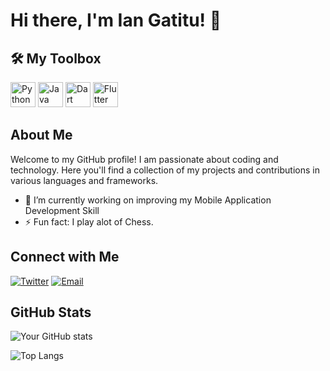 # Hi there, I'm Ian Gatitu! 👋

## 🛠️ My Toolbox

[<img src="https://cdn.jsdelivr.net/gh/devicons/devicon/icons/python/python-original.svg" alt="Python" width="40" height="40"/>](https://www.python.org/)
[<img src="https://cdn.jsdelivr.net/gh/devicons/devicon/icons/java/java-original.svg" alt="Java" width="40" height="40"/>](https://www.java.com/)
[<img src="https://cdn.jsdelivr.net/gh/devicons/devicon/icons/dart/dart-original.svg" alt="Dart" width="40" height="40"/>](https://dart.dev/)
[<img src="https://cdn.jsdelivr.net/gh/devicons/devicon/icons/flutter/flutter-original.svg" alt="Flutter" width="40" height="40"/>](https://flutter.dev/)

## About Me

Welcome to my GitHub profile! I am passionate about coding and technology. Here you'll find a collection of my projects and contributions in various languages and frameworks.

- 🔭 I’m currently working on improving my Mobile Application Development Skill
- ⚡ Fun fact: I play alot of Chess. 

## Connect with Me

[![Twitter](https://img.shields.io/badge/Twitter-1DA1F2?style=for-the-badge&logo=twitter&logoColor=white)](https://twitter.com/Ianngtt)
[![Email](https://img.shields.io/badge/Email-D14836?style=for-the-badge&logo=gmail&logoColor=white)](mailto:mrgatituh@gmail.com)

## GitHub Stats

![Your GitHub stats](https://github-readme-stats.vercel.app/api?username=MrGatitu&show_icons=true&theme=radical)

<!-- Optional: Top languages you use -->
![Top Langs](https://github-readme-stats.vercel.app/api/top-langs/?username=MrGatitu&layout=compact&theme=radical)
